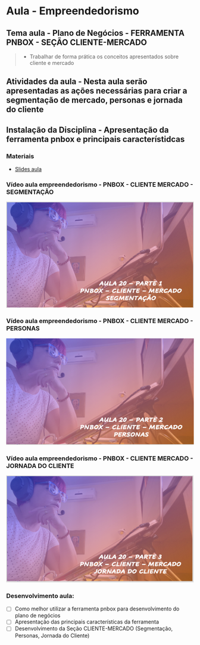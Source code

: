 # Aula - Empreendedorismo
## Tema aula - Plano de Negócios - FERRAMENTA PNBOX - SEÇÃO CLIENTE-MERCADO

> * Trabalhar de forma prática os conceitos apresentados sobre cliente e mercado

## Atividades da aula - Nesta aula serão apresentadas as ações necessárias para criar a segmentação de mercado, personas e jornada do cliente

## Instalação da Disciplina - Apresentação da ferramenta pnbox e principais característidcas

### Materiais

- [Slides aula](aula_19_pnbox_cliente_mercado.pdf)

### Vídeo aula empreendedorismo -  PNBOX - CLIENTE MERCADO - SEGMENTAÇÃO

[![Aula - PNBOX](capa_aula20_parte1.png)](https://youtu.be/pZBI7k7T4Eg)

### Vídeo aula empreendedorismo -  PNBOX - CLIENTE MERCADO - PERSONAS

[![Aula - PNBOX](capa_aula20_parte2.png)](https://youtu.be/CJoYg9NJH5g)

### Vídeo aula empreendedorismo -  PNBOX - CLIENTE MERCADO - JORNADA DO CLIENTE
[![Aula - PNBOX](capa_aula20_parte3.png)](https://youtu.be/rX6NguklIN8)

### Desenvolvimento aula: 

- [ ] Como melhor utilizar a ferramenta pnbox para desenvolvimento do plano de negócios
- [ ] Apresentação das principais características da ferramenta
- [ ] Desenvolvimento da Seção CLIENTE-MERCADO (Segmentação, Personas, Jornada do Cliente)

